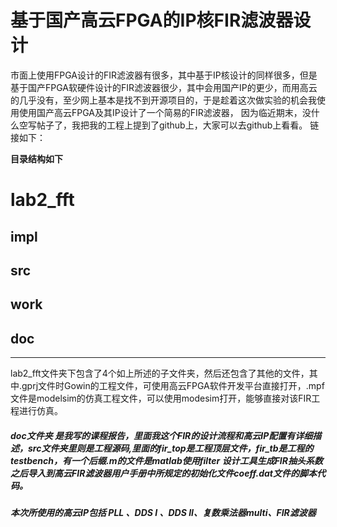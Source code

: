 # 基于国产高云FPGA的IP核FIR滤波器设计
市面上使用FPGA设计的FIR滤波器有很多，其中基于IP核设计的同样很多，但是基于国产FPGA软硬件设计的FIR滤波器很少，其中会用国产IP的更少，而用高云的几乎没有，至少网上基本是找不到开源项目的，于是趁着这次做实验的机会我使用使用国产高云FPGA及其IP设计了一个简易的FIR滤波器，
因为临近期末，没什么空写帖子了，我把我的工程上提到了github上，大家可以去github上看看。
链接如下：

**目录结构如下**
# lab2_fft 
## impl
## src
## work
## doc
----

lab2_fft文件夹下包含了4个如上所述的子文件夹，然后还包含了其他的文件，其中.gprj文件时Gowin的工程文件，可使用高云FPGA软件开发平台直接打开，.mpf文件是modelsim的仿真工程文件，可以使用modesim打开，能够直接对该FIR工程进行仿真。
##### doc文件夹 是我写的课程报告，里面我这个FIR的设计流程和高云IP配置有详细描述，src文件夹里则是工程源码,里面的fir_top是工程顶层文件，fir_tb是工程的testbench，有一个后缀.m的文件是matlab使用filter 设计工具生成FIR抽头系数之后导入到高云FIR滤波器用户手册中所规定的初始化文件coeff.dat文件的脚本代码。
##### 本次所使用的高云IP包括 PLL 、DDS I 、DDS II、复数乘法器multi、FIR滤波器
